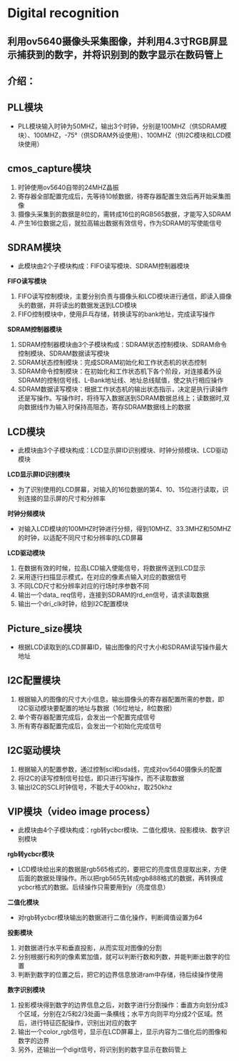 # **Digital recognition** #
## 利用ov5640摄像头采集图像，并利用4.3寸RGB屏显示捕获到的数字，并将识别到的数字显示在数码管上 ##

## **介绍：** ##

 PLL模块
- 
- PLL模块输入时钟为50MHZ，输出3个时钟，分别是100MHZ（供SDRAM模块）、100MHZ，-75°（供SDRAM外设使用）、100MHZ（供I2C模块和LCD模块使用）

cmos_capture模块
-
1. 时钟使用ov5640自带的24MHZ晶振
2. 寄存器全部配置完成后，先等待10帧数据，待寄存器配置生效后再开始采集图像
3. 摄像头采集到的数据是8位的，需转成16位的RGB565数据，才能写入SDRAM
4. 产生16位数据之后，就拉高输出数据有效信号，作为SDRAM的写使能信号

 SDRAM模块
-
- 此模块由2个子模块构成：FIFO读写模块、SDRAM控制器模块

**FIFO读写模块**

1. FIFO读写控制模块，主要分别负责与摄像头和LCD模块进行通信，即读入摄像头的数据，并将读出的数据发送到LCD模块
2. FIFO控制模块中，使用乒乓存储，转换读写的bank地址，完成读写操作

**SDRAM控制器模块**

1. SDRAM控制器模块由3个子模块构成：SDRAM状态控制模块、SDRAM命令控制模块、SDRAM数据读写模块
2. SDRAM状态控制模块：完成SDRAM初始化和工作状态机的状态控制
3. SDRAM命令控制模块：在初始化和工作状态机下各个阶段，对连接着外设SDRAM的控制信号线、L-Bank地址线、地址总线赋值，使之执行相应操作
4. SDRAM数据读写模块：根据工作状态机的输出状态指示，决定是执行读操作还是写操作。写操作时，将待写入数据送到SDRAM数据总线上；读数据时,双向数据线作为输入时保持高阻态，寄存SDRAM数据线上的数据

LCD模块
- 
- 此模块由3个子模块构成：LCD显示屏ID识别模块、时钟分频模块、LCD驱动模块

**LCD显示屏ID识别模块**

- 为了识别使用的LCD屏幕，对输入的16位数据的第4、10、15位进行读取，识别连接的显示屏的尺寸和分辨率

**时钟分频模块**

- 对输入LCD模块的100MHZ时钟进行分频，得到10MHZ、33.3MHZ和50MHZ的时钟，以适配不同尺寸和分辨率的LCD屏幕

**LCD驱动模块**

1. 在数据有效的时候，拉高LCD输入使能信号，将数据传送到LCD显示
2. 采用逐行扫描显示模式，在对应的像素点输入对应的数据信号
3. 不同LCD尺寸和分辨率对应的行场时序参数不同
4. 输出一个data\_ req信号，连接到SDRAM的rd\_en信号，请求读取数据
5. 输出一个dri\_clk时钟，给到I2C配置模块

Picture_size模块
- 
- 根据LCD读取到的LCD屏幕ID，输出图像的尺寸大小和SDRAM读写操作最大地址

I2C配置模块
- 
1. 根据输入的图像的尺寸大小信息，输出摄像头的寄存器配置所需的参数，即I2C驱动模块要配置的地址与数据（16位地址，8位数据）
2. 单个寄存器配置完成后，会发出一个配置完成信号
3. 所有寄存器配置完成后，会发出一个初始化完成信号

I2C驱动模块
- 
1. 根据输入的配置参数，通过控制scl和sda线，完成对ov5640摄像头的配置
2. 将I2C的读写控制信号拉低，即只进行写操作，而不读取数据
3. 输出I2C的SCL时钟信号，不能大于400khz，取250khz

VIP模块（video image process）
- 
- 此模块由4个子模块构成：rgb转ycbcr模块、二值化模块、投影模块、数字识别模块

**rgb转ycbcr模块**

- LCD模块给出来的数据是rgb565格式的，要把它的亮度信息提取出来，方便后面的数据处理操作。所以把rgb565先转成rgb888格式的数据，再转换成ycbcr格式的数据。后续操作只需要用到y（亮度信息）

**二值化模块**

- 对rgb转ycbcr模块输出的数据进行二值化操作，判断阈值设置为64

**投影模块**

1. 对数据进行水平和垂直投影，从而实现对图像的分割
2. 分别根据行和列的像素累加值，就可以判断行数和列数，并能判断出数字的位置
3. 判断到数字的位置之后，把它的边界信息放进ram中存储，待后续操作使用

**数字识别模块**

1. 投影模块得到数字的边界信息之后，对数字进行分割操作：垂直方向划分成3个区域，分别在2/5和2/3处画一条横线；水平方向则平均分成2个区域。然后，进行特征匹配操作，识别出对应的数字
2. 输出一个color_rgb信号，显示在LCD屏幕上，显示内容为二值化后的图像和数字的边界
3. 另外，还输出一个digit信号，将识别到的数字显示在数码管上
